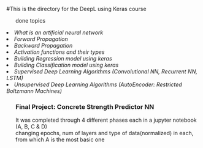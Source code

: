 #This is the directory for the DeepL using Keras course
<ul>done topics</ul>
<i>
<li>What is an artificial neural network
<li>Forward Propagation
<li>Backward Propagation
<li>Activation functions and their types
<li>Building Regression model using keras
<li>Building Classification model using keras
<li>Supervised Deep Learning Algorithms (Convolutional NN, Recurrent NN, LSTM)</li>
<li>Unsupervised Deep Learning Algorithms (AutoEncoder: Restricted Boltzmann Machines)</li>
</i>
</ul>


<ul><h3>Final Project: Concrete Strength Predictor NN</h3>
It was completed through 4 different phases each in a jupyter notebook (A, B, C & D)<br> 
changing epochs, num of layers and type of data(normalized) in each, from which A is the most basic one
